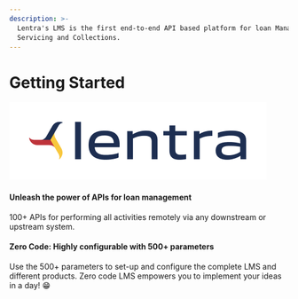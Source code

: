 ```yaml
---
description: >-
  Lentra's LMS is the first end-to-end API based platform for loan Management,
  Servicing and Collections.
---
```


# Getting Started

![](<.gitbook/assets/logo (1).jpg>)

#### Unleash the power of APIs for loan management

100+ APIs for performing all activities remotely via any downstream or upstream system.

#### Zero Code: Highly configurable with 500+ parameters

Use the 500+ parameters to set-up and configure the complete LMS and different products. Zero code LMS empowers you to implement your ideas in a day! :grin:&#x20;
